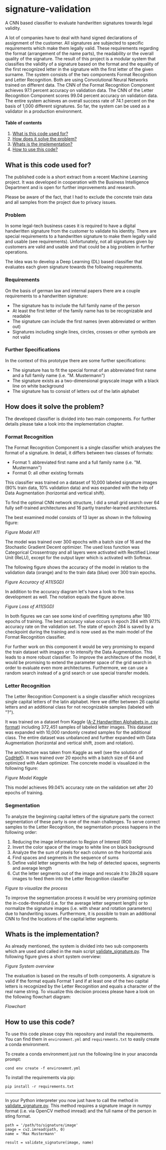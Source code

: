 # signature-validation
A CNN based classifier to evaluate handwritten signatures towards legal validity.

A lot of companies have to deal with hand signed declarations of assignment of the customer.
All signatures are subjected to specific requirements which make them legally valid. 
These requirements regarding the format (arrangement of the name parts), the readability or the overall quality of the signature. 
The result of this project is a modular system that classifies the validity of a signature based on the format and the equality 
of the first recognized letter in the signature with the first letter of the given surname. The system consists of the two components 
Format Recognition and Letter Recognition. Both are using Convolutional Neural Networks trained on different data. 
The CNN of the Format Recognition Component achieves 97.1 percent accuracy on validation data. The CNN of the Letter Recognition 
Component scores 99.04 percent accuracy on validation data. The entire system achieves an overall success rate of 74.1 percent on 
the basis of 1,000 different signatures. So far, the system can be used as a validator in a production environment. 


#### Table of contents
1. [What is this code used for?](#what-is-this-code-used-for)
2. [How does it solve the problem?](#how-does-it-solve-the-problem)
3. [Whats is the implementation?](#whats-is-the-implementation)
4. [How to use this code?](#how-to-use-this-code)


## What is this code used for?
The published code is a short extract from a recent Machine Learning project. It was developed in cooperation with the Business Intelligence Department and is open for further improvements and research. 

Please be aware of the fact, that I had to exclude the concrete train data and all samples from the project due to privacy issues. 

### Problem
In some legal-tech business cases it is required to have a digital handwritten signature from the customer to validate his identity. 
There are special requirements to a handwritten signature to make them legally valid and usable (see requirements). 
Unfortunately, not all signatures given by customers are valid and usable and that could be a big problem in further operations.

The idea was to develop a Deep Learning (DL) based classifier that evaluates each given signature towards the following requirements.

### Requirements
On the basis of german law and internal papers there are a couple requirements to a handwritten signature:
- The signature has to include the full family name of the person
- At least the first letter of the family name has to be recognizable and readable
- The signature can include the first names (even abbreviated or written out)
- Signatures including single lines, circles, crosses or other symbols are not valid

### Further Specifications
In the context of this prototype there are some further specifications:
- The signature has to fit the special format of an abbreviated first name and a full family name (i.e. "M. Mustermann")
- The signature exists as a two-dimensional grayscale image with a black line on white background 
- The signature has to consist of letters out of the latin alphabet 

## How does it solve the problem?
The developed classifier is divided into two main components. For further details please take a look into the implementation chapter. 
### Format Recognition
The Format Recognition Component is a single classifier which analyses the format of a signature. In detail, it differs between two
classes of formats:

- Format 1: abbreviated first name and a full family name (i.e. "M. Mustermann")
- Format 0: all other existing formats

This classifier was trained on a dataset of 10,000 labeled signature images (90% train data, 10% validation data) and was expanded with
the help of Data Augmentation (horizontal and vertical shift).

To find the optimal CNN network structure, I did a small grid search over 64 fully self-trained architectures and 16 partly transfer-learned
architectures. 

The best examined model consists of 13 layer as shown in the following figure:

*Figure Model A11*

The model was trained over 300 epochs with a batch size of 16 and the Stochastic Gradient Decent optimizer. The used loss function was
Categorical Crossentropy and all layers were activated with Rectified Linear Unit (ReLU), except for the output layer which is activated with Softmax.

The following figure shows the accuracy of the model in relation to the validation data (orange) and to the train data (blue) over 300 train epochs.
 
*Figure Accuracy of A11(SGD)*

In addition to the accuracy diagram let's have a look to the loss development as well. The notation equals the figure above. 

*Figure Loss of A11(SGD)*

In both figures we can see some kind of overfitting symptoms after 180 epochs of training. The best accuracy value occurs in epoch 284 with 97.1% accuracy 
rate on the validation set. The state of epoch 284 is saved by a checkpoint during the training and is now used as the main model of the Format Recognition classifier.

For further work on this component it would be very promising to expand the train dataset with images or to intensify the Data Augmentation. 
This leads to a more robust classifier. To improve the architecture of the model, it would be promising to extend the parameter space of the grid search in order
to evaluate even more architectures. Furthermore, we can use a random search instead of a grid search or use special transfer models.   


### Letter Recognition
The Letter Recognition Component is a single classifier which recognizes single capital letters of the latin alphabet. Here we differ between 
26 capital letters and an additional class for not recognizable samples (labeled with "?").

It was trained on a dataset from Kaggle ([A-Z Handwritten Alphabets in .csv format](https://www.kaggle.com/sachinpatel21/az-handwritten-alphabets-in-csv-format))
including 372,451 samples of labeled letter images. This dataset was expanded with 10,000 randomly created samples for the additional class.
The entire dataset was unbalanced and further expanded with Data Augmentation (horizontal and vertical shift, zoom and rotation).

The architecture was taken from Kaggle as well (see the solution of [CodHeK](https://www.kaggle.com/codhek/cnn-using-keras-using-csv-accuracy-99-82)).
It was trained over 20 epochs with a batch size of 64 and optimized with Adam optimizer. The concrete model is visualized in the following figure:

*Figure Model Kaggle*

This model achieves 99.04% accuracy rate on the validation set after 20 epochs of training.

### Segmentation
To analyze the beginning capital letters of the signature parts the correct segmentation of these party is one of the main 
challenges. To serve correct samples to the Letter Recognition, the segmentation process happens in the following order:

1. Reducing the image information to Region of Interest (ROI)
2. Invert the color space of the image to white line on black background
3. Analyze the the sum of pixels for each column on the horizontal axis
4. Find spaces and segments in the sequence of sums
5. Define valid letter segments with the help of detected spaces, segments and average length
6. Cut the letter segments out of the image and rescale it to 28x28 square images to feed them into the Letter Recognition classifier

*Figure to visualize the process*

To improve the segmentation process it would be very promising optimize the in-code-threshold (i.e. for the average letter segment length) or to normalize 
the signature images (i.e. with shear and rotation parameters) due to handwriting issues. Furthermore, it is possible to train an additional CNN
to find the locations of the capital letter segments.

## Whats is the implementation?
As already mentioned, the system is divided into two sub components which are used and called in the main script [validate_signature.py](https://github.com/timmwuensch/signature-validation/blob/master/main/validate_signature.py).
The following figure gives a short system overview:

*Figure System overview*

The evaluation is based on the results of both components. A signature is valid if the format equals Format 1 and if at least 
one of the two capital letters is recognized by the Letter Recognition and equals a character of the real name string. To visualize 
this decision process please have a look on the following flowchart diagram:

*Flowchart*

## How to use this code?
To use this code please copy this repository and install the requirements. You can find them in `environment.yml` and `requirements.txt` to easily create a conda environment.

To create a conda environment just run the following line in your anaconda prompt:

`cond env create -f environemnt.yml`

To install the requirements via pip:

`pip install -r requirements.txt`

<hr>

In your Python interpreter you now just have to call the method in [validate_signature.py](https://github.com/timmwuensch/signature-validation/blob/master/main/validate_signature.py). This method requires a signature image in numpy format 
(i.e. via OpenCV method imread) and the full name of the person in sting format. 

```
path = '/path/to/signature/image' 
image = cv2.imread(path, 0)
name = 'Max Mustermann' 

result = validate_signature(image, name)
``` 

